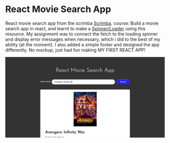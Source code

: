# React Movie Search App
React movie search app from the scrimba [Scrimba](https://scrimba.com/course/greactmovie). course: Build a movie search app in react, and learnt to make a [Spinner/Loader](https://www.youtube.com/watch?v=T3L4zQnLrVA) using this resource. My assignment was to connect the fetch to the loading spinner and display error messages when necessary, which i did to the best of my ability (at the moment). I also added a simple footer and designed the app differently. No mockup, just had fun making MY FIRST REACT APP!

![About Page Mockup](./src/readmeExtension/react-movie-search-app.png)
